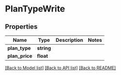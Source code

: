 # PlanTypeWrite

## Properties
Name | Type | Description | Notes
------------ | ------------- | ------------- | -------------
**plan_type** | **string** |  | 
**plan_price** | **float** |  | 

[[Back to Model list]](../README.md#documentation-for-models) [[Back to API list]](../README.md#documentation-for-api-endpoints) [[Back to README]](../README.md)


